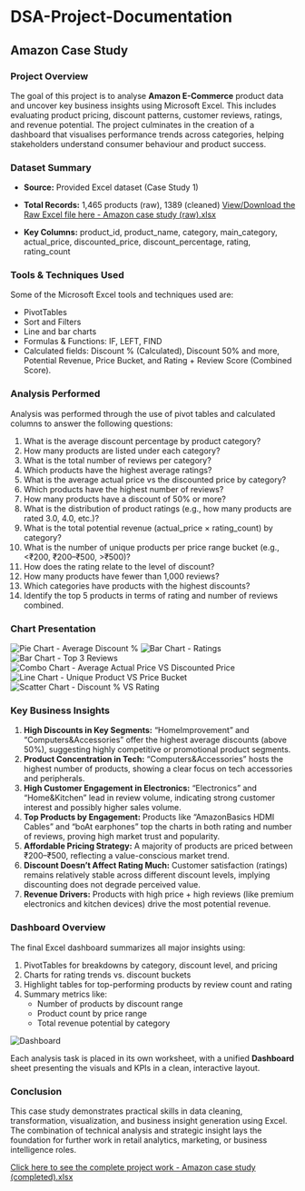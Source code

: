 # DSA-Project-Documentation
## Amazon Case Study

### Project Overview
The goal of this project is to analyse **Amazon E-Commerce** product data and uncover key business insights using Microsoft Excel. This includes evaluating product pricing, discount patterns, customer reviews, ratings, and revenue potential. The project culminates in the creation of a dashboard that visualises performance trends across categories, helping stakeholders understand consumer behaviour and product success.

### Dataset Summary
- **Source:** Provided Excel dataset (Case Study 1)
- **Total Records:** 1,465 products (raw), 1389 (cleaned) [View/Download the Raw Excel file here - Amazon case study (raw).xlsx](https://github.com/user-attachments/files/21088296/Amazon.case.study.raw.xlsx)

- **Key Columns:** product_id, product_name, category, main_category, actual_price, discounted_price, discount_percentage,   rating, rating_count

### Tools & Techniques Used
Some of the Microsoft Excel tools and techniques used are: 
- PivotTables
- Sort and Filters
- Line and bar charts
- Formulas & Functions: IF, LEFT, FIND 
- Calculated fields: Discount % (Calculated), Discount 50% and more, Potential Revenue, Price Bucket, and Rating + Review Score (Combined Score).

### Analysis Performed
Analysis was performed through the use of pivot tables and calculated columns to answer the following questions:
1.	What is the average discount percentage by product category?
2.	How many products are listed under each category?
3.	What is the total number of reviews per category?
4.	Which products have the highest average ratings?
5.	What is the average actual price vs the discounted price by category?
6.	Which products have the highest number of reviews?
7.	How many products have a discount of 50% or more?
8.	What is the distribution of product ratings (e.g., how many products are rated 3.0, 4.0, etc.)?
9.	What is the total potential revenue (actual_price × rating_count) by category?
10.	What is the number of unique products per price range bucket (e.g., <₹200, ₹200–₹500, >₹500)?
11.	How does the rating relate to the level of discount?
12.	How many products have fewer than 1,000 reviews?
13.	Which categories have products with the highest discounts?
14.	Identify the top 5 products in terms of rating and number of reviews combined.

### Chart Presentation
![Pie Chart - Average Discount %](https://github.com/user-attachments/assets/679dc007-02c3-4d0f-a234-df136708a686)
![Bar Chart - Ratings](https://github.com/user-attachments/assets/f22e9f1e-7d26-46c8-811e-0ad6ba756871)
![Bar Chart - Top 3 Reviews](https://github.com/user-attachments/assets/cccad8a2-fd1f-4c75-8143-0d9d04d4cb79)
![Combo Chart - Average Actual Price VS Discounted Price](https://github.com/user-attachments/assets/e71470d3-21ff-41a9-934e-aa798a7eb33f)
![Line Chart - Unique Product VS Price Bucket](https://github.com/user-attachments/assets/1d62cc4a-49e2-43d4-8d67-1637c94f1359)
![Scatter Chart - Discount % VS Rating](https://github.com/user-attachments/assets/6df845fa-015e-4123-b294-93170388a998)


### Key Business Insights
1.	**High Discounts in Key Segments:** “HomeImprovement” and “Computers\&Accessories” offer the highest average discounts (above 50%), suggesting highly competitive or promotional product segments.
2.	**Product Concentration in Tech:** “Computers\&Accessories” hosts the highest number of products, showing a clear focus on tech accessories and peripherals.
3.	**High Customer Engagement in Electronics:**  “Electronics” and “Home\&Kitchen” lead in review volume, indicating strong customer interest and possibly higher sales volume.
4.	**Top Products by Engagement:**  Products like “AmazonBasics HDMI Cables” and “boAt earphones” top the charts in both rating and number of reviews, proving high market trust and popularity.
5.	**Affordable Pricing Strategy:** A majority of products are priced between ₹200–₹500, reflecting a value-conscious market trend.
6.	**Discount Doesn’t Affect Rating Much:** Customer satisfaction (ratings) remains relatively stable across different discount levels, implying discounting does not degrade perceived value.
7.	**Revenue Drivers:** Products with high price + high reviews (like premium electronics and kitchen devices) drive the most potential revenue.

### Dashboard Overview
The final Excel dashboard summarizes all major insights using:
1.	PivotTables for breakdowns by category, discount level, and pricing
2.	Charts for rating trends vs. discount buckets
3.	Highlight tables for top-performing products by review count and rating
4.	Summary metrics like:
    - Number of products by discount range
    - Product count by price range
    - Total revenue potential by category

![Dashboard](https://github.com/user-attachments/assets/169047d0-d9e6-4c99-9541-0bcc4a684c96)

Each analysis task is placed in its own worksheet, with a unified **Dashboard** sheet presenting the visuals and KPIs in a clean, interactive layout.

### Conclusion
This case study demonstrates practical skills in data cleaning, transformation, visualization, and business insight generation using Excel. The combination of technical analysis and strategic insight lays the foundation for further work in retail analytics, marketing, or business intelligence roles.

[Click here to see the complete project work - Amazon case study (completed).xlsx](https://github.com/user-attachments/files/21088276/Amazon.case.study.completed.xlsx)
